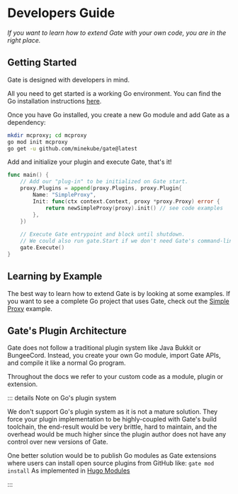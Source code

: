 # Developers Guide

_If you want to learn how to extend Gate with your own code, you are in the right place._

<!--@include: ../badges.md -->

## Getting Started

Gate is designed with developers in mind.

All you need to get started is a working Go environment. You can find the Go installation instructions [here](https://golang.org/doc/install).

Once you have Go installed, you create a new Go module and add Gate as a dependency:

```sh console
mkdir mcproxy; cd mcproxy
go mod init mcproxy
go get -u github.com/minekube/gate@latest
```

Add and initialize your plugin and execute Gate, that's it!

```go mcproxy.go
func main() {
    // Add our "plug-in" to be initialized on Gate start.
    proxy.Plugins = append(proxy.Plugins, proxy.Plugin{
        Name: "SimpleProxy",
        Init: func(ctx context.Context, proxy *proxy.Proxy) error {
            return newSimpleProxy(proxy).init() // see code examples
        },
    })
    
    // Execute Gate entrypoint and block until shutdown.
    // We could also run gate.Start if we don't need Gate's command-line.
    gate.Execute()
}
```

## Learning by Example

The best way to learn how to extend Gate is by looking at some examples.
If you want to see a complete Go project that uses Gate, check out the [Simple Proxy](examples/simple-proxy) example.

## Gate's Plugin Architecture

Gate does not follow a traditional plugin system like Java Bukkit or BungeeCord.
Instead, you create your own Go module, import Gate APIs, and compile it like a normal Go program.

Throughout the docs we refer to your custom code as a module, plugin or extension.

::: details Note on Go's plugin system

We don't support Go's plugin system as it is not a mature solution. They force your plugin implementation to be
highly-coupled with Gate's build toolchain, the end-result would be very brittle, hard to maintain, and the overhead
would be much higher since the plugin author does not have any control over new versions of Gate.

One better solution would be to publish Go modules as Gate extensions where users can install
open source plugins from GitHub like: `gate mod install`
As implemented in [Hugo Modules](https://gohugo.io/hugo-modules/use-modules/)

:::
